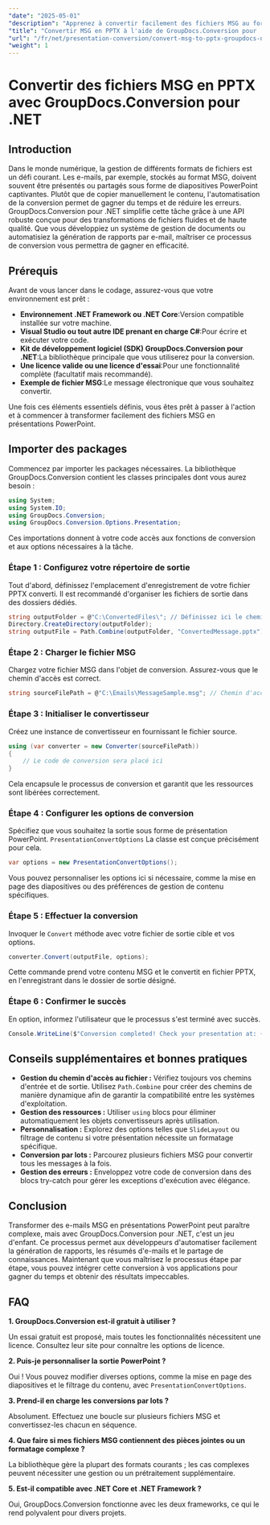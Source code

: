```yaml
---
"date": "2025-05-01"
"description": "Apprenez à convertir facilement des fichiers MSG au format PPTX grâce à GroupDocs.Conversion pour .NET. Optimisez la gestion de vos documents et améliorez votre productivité."
"title": "Convertir MSG en PPTX à l'aide de GroupDocs.Conversion pour .NET &#58; un guide étape par étape"
"url": "/fr/net/presentation-conversion/convert-msg-to-pptx-groupdocs-net/"
"weight": 1
---
```


# Convertir des fichiers MSG en PPTX avec GroupDocs.Conversion pour .NET

## Introduction

Dans le monde numérique, la gestion de différents formats de fichiers est un défi courant. Les e-mails, par exemple, stockés au format MSG, doivent souvent être présentés ou partagés sous forme de diapositives PowerPoint captivantes. Plutôt que de copier manuellement le contenu, l'automatisation de la conversion permet de gagner du temps et de réduire les erreurs. GroupDocs.Conversion pour .NET simplifie cette tâche grâce à une API robuste conçue pour des transformations de fichiers fluides et de haute qualité. Que vous développiez un système de gestion de documents ou automatisiez la génération de rapports par e-mail, maîtriser ce processus de conversion vous permettra de gagner en efficacité.

## Prérequis

Avant de vous lancer dans le codage, assurez-vous que votre environnement est prêt :

- **Environnement .NET Framework ou .NET Core**:Version compatible installée sur votre machine.
- **Visual Studio ou tout autre IDE prenant en charge C#**:Pour écrire et exécuter votre code.
- **Kit de développement logiciel (SDK) GroupDocs.Conversion pour .NET**:La bibliothèque principale que vous utiliserez pour la conversion.
- **Une licence valide ou une licence d'essai**:Pour une fonctionnalité complète (facultatif mais recommandé).
- **Exemple de fichier MSG**:Le message électronique que vous souhaitez convertir.

Une fois ces éléments essentiels définis, vous êtes prêt à passer à l'action et à commencer à transformer facilement des fichiers MSG en présentations PowerPoint.


## Importer des packages

Commencez par importer les packages nécessaires. La bibliothèque GroupDocs.Conversion contient les classes principales dont vous aurez besoin :

```csharp
using System;
using System.IO;
using GroupDocs.Conversion;
using GroupDocs.Conversion.Options.Presentation;
```

Ces importations donnent à votre code accès aux fonctions de conversion et aux options nécessaires à la tâche.

### Étape 1 : Configurez votre répertoire de sortie

Tout d'abord, définissez l'emplacement d'enregistrement de votre fichier PPTX converti. Il est recommandé d'organiser les fichiers de sortie dans des dossiers dédiés.

```csharp
string outputFolder = @"C:\ConvertedFiles\"; // Définissez ici le chemin de votre répertoire de sortie
Directory.CreateDirectory(outputFolder);
string outputFile = Path.Combine(outputFolder, "ConvertedMessage.pptx");
```

### Étape 2 : Charger le fichier MSG

Chargez votre fichier MSG dans l'objet de conversion. Assurez-vous que le chemin d'accès est correct.

```csharp
string sourceFilePath = @"C:\Emails\MessageSample.msg"; // Chemin d'accès à votre fichier MSG
```

### Étape 3 : Initialiser le convertisseur

Créez une instance de convertisseur en fournissant le fichier source.

```csharp
using (var converter = new Converter(sourceFilePath))
{
    // Le code de conversion sera placé ici
}
```

Cela encapsule le processus de conversion et garantit que les ressources sont libérées correctement.

### Étape 4 : Configurer les options de conversion

Spécifiez que vous souhaitez la sortie sous forme de présentation PowerPoint. `PresentationConvertOptions` La classe est conçue précisément pour cela.

```csharp
var options = new PresentationConvertOptions();
```

Vous pouvez personnaliser les options ici si nécessaire, comme la mise en page des diapositives ou des préférences de gestion de contenu spécifiques.

### Étape 5 : Effectuer la conversion

Invoquer le `Convert` méthode avec votre fichier de sortie cible et vos options.

```csharp
converter.Convert(outputFile, options);
```

Cette commande prend votre contenu MSG et le convertit en fichier PPTX, en l'enregistrant dans le dossier de sortie désigné.

### Étape 6 : Confirmer le succès

En option, informez l'utilisateur que le processus s'est terminé avec succès.

```csharp
Console.WriteLine($"Conversion completed! Check your presentation at: {outputFile}");
```

## Conseils supplémentaires et bonnes pratiques

- **Gestion du chemin d'accès au fichier :** Vérifiez toujours vos chemins d'entrée et de sortie. Utilisez `Path.Combine` pour créer des chemins de manière dynamique afin de garantir la compatibilité entre les systèmes d'exploitation.
- **Gestion des ressources :** Utiliser `using` blocs pour éliminer automatiquement les objets convertisseurs après utilisation.
- **Personnalisation :** Explorez des options telles que `SlideLayout` ou filtrage de contenu si votre présentation nécessite un formatage spécifique.
- **Conversion par lots :** Parcourez plusieurs fichiers MSG pour convertir tous les messages à la fois.
- **Gestion des erreurs :** Enveloppez votre code de conversion dans des blocs try-catch pour gérer les exceptions d'exécution avec élégance.


## Conclusion

Transformer des e-mails MSG en présentations PowerPoint peut paraître complexe, mais avec GroupDocs.Conversion pour .NET, c'est un jeu d'enfant. Ce processus permet aux développeurs d'automatiser facilement la génération de rapports, les résumés d'e-mails et le partage de connaissances. Maintenant que vous maîtrisez le processus étape par étape, vous pouvez intégrer cette conversion à vos applications pour gagner du temps et obtenir des résultats impeccables.


## FAQ

**1. GroupDocs.Conversion est-il gratuit à utiliser ?**  

Un essai gratuit est proposé, mais toutes les fonctionnalités nécessitent une licence. Consultez leur site pour connaître les options de licence.

**2. Puis-je personnaliser la sortie PowerPoint ?**  

Oui ! Vous pouvez modifier diverses options, comme la mise en page des diapositives et le filtrage du contenu, avec `PresentationConvertOptions`.

**3. Prend-il en charge les conversions par lots ?**  

Absolument. Effectuez une boucle sur plusieurs fichiers MSG et convertissez-les chacun en séquence.

**4. Que faire si mes fichiers MSG contiennent des pièces jointes ou un formatage complexe ?**  

La bibliothèque gère la plupart des formats courants ; les cas complexes peuvent nécessiter une gestion ou un prétraitement supplémentaire.

**5. Est-il compatible avec .NET Core et .NET Framework ?**  

Oui, GroupDocs.Conversion fonctionne avec les deux frameworks, ce qui le rend polyvalent pour divers projets.